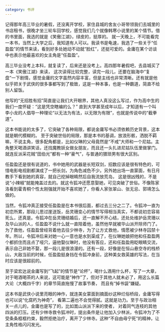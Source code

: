 ```yaml
---
category: 书评
---
```

记得那年高三毕业的暑假，还没离开学校，家住县城的舍友小哥带领我们去城里的书店租书，很晚才坐三轮车回学校，感觉我们几个就像韩寒小说里的某个情节。借的书里面，我选的就是《笑傲江湖》，绿皮的，挺厚的。
就一天晚上，不可能看完一本书，当然上大学之后，我知道有人可以。我读书是龟速，我选了一些关于“任盈盈”的情节来读，看到好多处她动不动就“脸红”，还挺可爱的。金庸在某个访谈中也表示他最喜欢的女主角是“任盈盈”。

高三毕业没考上本科，就复读了，后来还是没考上。高四那年暑假吧，去县城买了一本《笑傲江湖》来读，
这次读得比较完整，读完一段儿，还要在脑海中“复盘”一下剧情，感觉金庸的文字虽然内容丰富，但是主线也非常清晰。还有就是他似乎把关于武侠的很多事都写到了极致，这是一种本事，也是一种霸道，简直不给别人留饭。

他写的“无招胜有招”简直是让我们大开眼界，其他人真没这么写过，作为高中生的我们一度怀疑：“这是凭空瞎编的么？”
直到大学甚至成年以后，才知道有一个叫李小龙的人倡导一种理论“以无法为有法，以无限为有限”，也就是传说中的“截拳道”。

这本书能说的太多了，它突破了各种局限，都说金庸写书必须依赖历史背景，这本就是朝代模糊的。
至于突破世俗的局限，那是本书的基调，放浪形骸，洒脱不羁嘛，不说主角，很多配角都是，比如仪琳的父母竟然是“不戒”大师和一个尼姑。主角整天喝酒讲笑话，还找魔教妖女做女朋友，而且还一头扎进尼姑队伍里做掌门。就连反派采花贼“田伯光”都有一种“豪气”，与普通的猥琐男有很大区别。

任盈盈还是很有说道的，书中她用的武器是长短双剑，招数应该是很有特色的，可惜电影电视剧都演成了一把长剑，为角色减色不少。另外她出场一直蒙面，有日月教手下看到她的真容，就自己挖掉眼睛然后自我流放荒岛，
这是很凶残的，不是说“小辣椒”就能掩盖过去的。就这令狐冲还愿意娶她，可见突破了世俗。不像陈家洛看到霍青桐个性太刚强就开始不喜欢她了，你看人家张翠山、张无忌、郭靖怎么做的。

当然，令狐冲真正接受任盈盈是在本书很后面，都过去三分之二了。令狐冲一直为初恋所累，那段儿思过崖送饭，岳灵珊变心的情节写得相当真实，不都说初恋容易死么，还真是。令狐冲在岳灵珊结婚后，还一直解不开心结，还处处维护岳灵珊以及华山派的人，任盈盈不说什么就一直陪着他，虽然他早就被华山派开除师门了。为了救他，任盈盈曾经背着他去往少林寺，为了让方丈救他，情愿被少林寺囚禁十年。所以，令狐冲后来对她一心一意也是水到渠成了，在仪琳她娘把他和任盈盈两个都抓住而且点了哑穴，逼他娶仪琳时，他没有答应，还和任盈盈用眨眼睛交流，表示自己非她不娶，那一段儿是很浪漫的。还有一段，好像是在恒山悬空寺的栈桥山，大敌当前的时候，任盈盈挺身挡在令狐冲身前，这种美女救英雄的写法，在当时应该是很超前的。

至于梁宏达说金庸写到“飞起”的情节是“论杯”，喝什么酒用什么杯，写了一大章，对于喝酒喝茶的人来说，这可能是“神作”了，但对于其他人就未必了，用这么长篇大论（大概四千字）的章节简直拖慢了故事节奏，
而且有“掉书袋”嫌疑。

这本书是武侠小说里亮眼的神作，就连美女蒙面到摘面纱这种烂俗桥段，金庸写得也可以说“化腐朽为神奇”，
看第二遍也不会觉得腻。这就是功力。至于与政治相关一点儿的，金庸也是写了的，比如嵩山派派下来的使者，
对着同气连枝的其他四派的打压。还有少林寺救令狐冲时，提出条件是让他加入少林派，令狐冲为了不受条条框框约束，毅然拒绝治疗，离开了少林寺。这种“不自由毋宁死”的精神，让主角性格闪闪发光。
